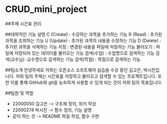 # CRUD_mini_project
##주제
시간표 관리

##대략적인 기능 설명
C (Create) : 수강하는 과목을 추가하는 기능
R (Read) : 추가된 과목을 조회하는 기능
U (Update) : 추가된 과목의 내용을 수정하는 기능
D (Delete) : 추가된 과목을 삭제하는 기능
저장 : 변경된 내용을 파일에 저장하는 기능
불러오기 : 파일에 저장되어 있는 데이터를 불러오는 기능
검색(수업) : 수업명으로 검색하는 기능
검색(교수님) :교수명으로 검색하는 기능
검색(학점) : 학점으로 검색하는 기능

##팀소개
안녕하세요 저희는 오픈소스 소프트웨어 실습을 수강 중인 김고은, 박시진입니다.
저희 팀의 주제는 시간표를 저장하고 불러오고 검색할 수 있는 프로젝트입니다.
또한 이를 통해 GitHub와 git을 능숙하게 사용할 수 있게 되는 것이 저희 팀의 목표입니다.

##팀원 및 역할
+ 22000050 김고은
-> 구조체 정의, 위키 작성
+ 22000274 박시진
-> 함수 정의, 기능 설명
+ 같이 하는 것
-> README 파일 작성, 함수 구현
